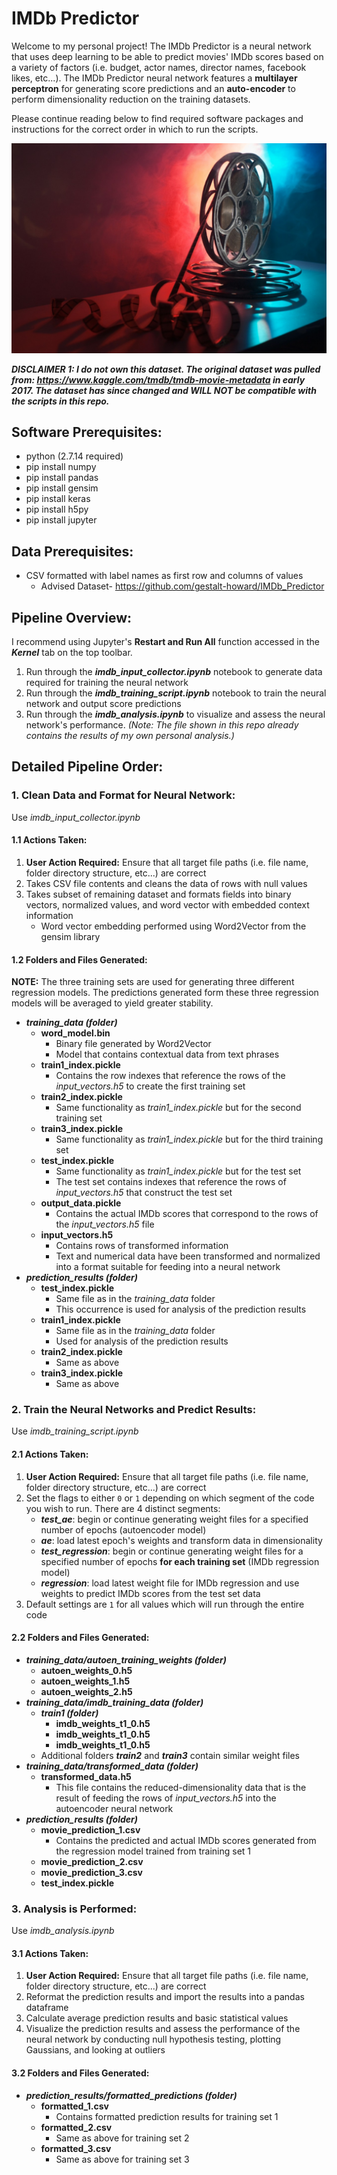 # IMDb Predictor
Welcome to my personal project! The IMDb Predictor is a neural network that uses deep learning to be able to predict movies' IMDb scores based on a variety of factors (i.e. budget, actor names, director names, facebook likes, etc...). The IMDb Predictor neural network features a **multilayer perceptron** for generating score predictions and an **auto-encoder** to perform dimensionality reduction on the training datasets.

Please continue reading below to find required software packages and instructions for the correct order in which to run the scripts.

![Image of movie reel](https://github.com/gestalt-howard/IMDb_Predictor/blob/master/images/Movie-Tavern-Blog-Hero-Image.jpg)

***DISCLAIMER 1: I do not own this dataset. The original dataset was pulled from: https://www.kaggle.com/tmdb/tmdb-movie-metadata in early 2017. The dataset has since changed and WILL NOT be compatible with the scripts in this repo.***

## Software Prerequisites:
* python (2.7.14 required)
* pip install numpy
* pip install pandas
* pip install gensim
* pip install keras
* pip install h5py
* pip install jupyter

## Data Prerequisites:
* CSV formatted with label names as first row and columns of values
	* Advised Dataset- https://github.com/gestalt-howard/IMDb_Predictor

## Pipeline Overview:
I recommend using Jupyter's **Restart and Run All** function accessed in the ***Kernel*** tab on the top toolbar.
1. Run through the ***imdb_input_collector.ipynb*** notebook to generate data required for training the neural network
2. Run through the ***imdb_training_script.ipynb*** notebook to train the neural network and output score predictions
3. Run through the ***imdb_analysis.ipynb*** to visualize and assess the neural network's performance. *(Note: The file shown in this repo already contains the results of my own personal analysis.)*

## Detailed Pipeline Order:
### 1. Clean Data and Format for Neural Network:
Use *imdb_input_collector.ipynb*

#### 1.1 Actions Taken:
1. **User Action Required:** Ensure that all target file paths (i.e. file name, folder directory structure, etc...) are correct
2. Takes CSV file contents and cleans the data of rows with null values
3. Takes subset of remaining dataset and formats fields into binary vectors, normalized values, and word vector with embedded context information
	* Word vector embedding performed using Word2Vector from the gensim library

#### 1.2 Folders and Files Generated:
**NOTE:** The three training sets are used for generating three different regression models. The predictions generated form these three regression models will be averaged to yield greater stability.
* ***training_data (folder)***
	* **word_model.bin**
		* Binary file generated by Word2Vector
		* Model that contains contextual data from text phrases
	* **train1_index.pickle**
		* Contains the row indexes that reference the rows of the *input_vectors.h5* to create the first training set
	* **train2_index.pickle**
		* Same functionality as *train1_index.pickle* but for the second training set
	* **train3_index.pickle**
		* Same functionality as *train1_index.pickle* but for the third training set
	* **test_index.pickle**
		* Same functionality as *train1_index.pickle* but for the test set
		* The test set contains indexes that reference the rows of *input_vectors.h5* that construct the test set
	* **output_data.pickle**
		* Contains the actual IMDb scores that correspond to the rows of the *input_vectors.h5* file
	* **input_vectors.h5**
		* Contains rows of transformed information
		* Text and numerical data have been transformed and normalized into a format suitable for feeding into a neural network
* ***prediction_results (folder)***
	* **test_index.pickle**
		* Same file as in the *training_data* folder
		* This occurrence is used for analysis of the prediction results
	* **train1_index.pickle**
		* Same file as in the *training_data* folder
		* Used for analysis of the prediction results
	* **train2_index.pickle**
		* Same as above
	* **train3_index.pickle**
		* Same as above

### 2. Train the Neural Networks and Predict Results:
Use *imdb_training_script.ipynb*

#### 2.1 Actions Taken:
1. **User Action Required:** Ensure that all target file paths (i.e. file name, folder directory structure, etc...) are correct
2. Set the flags to either `0` or `1` depending on which segment of the code you wish to run. There are 4 distinct segments:
	* ***test_ae***: begin or continue generating weight files for a specified number of epochs (autoencoder model)
	* ***ae***: load latest epoch's weights and transform data in dimensionality
	* ***test_regression***: begin or continue generating weight files for a specified number of epochs **for each training set** (IMDb regression model)
	* ***regression***: load latest weight file for IMDb regression and use weights to predict IMDb scores from the test set data
3. Default settings are `1` for all values which will run through the entire code

#### 2.2 Folders and Files Generated:

* ***training_data/autoen_training_weights (folder)***
	* **autoen_weights_0.h5**
	* **autoen_weights_1.h5**
	* **autoen_weights_2.h5**
* ***training_data/imdb_training_data (folder)***
	* ***train1 (folder)***
		* **imdb_weights_t1_0.h5**
		* **imdb_weights_t1_0.h5**
		* **imdb_weights_t1_0.h5**
	* Additional folders ***train2*** and ***train3*** contain similar weight files
* ***training_data/transformed_data (folder)***
	* **transformed_data.h5**
		* This file contains the reduced-dimensionality data that is the result of feeding the rows of *input_vectors.h5* into the autoencoder neural network
* ***prediction_results (folder)***
	* **movie_prediction_1.csv**
		* Contains the predicted and actual IMDb scores generated from the regression model trained from training set 1
	* **movie_prediction_2.csv**
	* **movie_prediction_3.csv**
	* **test_index.pickle**

### 3. Analysis is Performed:
Use *imdb_analysis.ipynb*

#### 3.1 Actions Taken:
1. **User Action Required:** Ensure that all target file paths (i.e. file name, folder directory structure, etc...) are correct
2. Reformat the prediction results and import the results into a pandas dataframe
3. Calculate average prediction results and basic statistical values
4. Visualize the prediction results and assess the performance of the neural network by conducting null hypothesis testing, plotting Gaussians, and looking at outliers

#### 3.2 Folders and Files Generated:
* ***prediction_results/formatted_predictions (folder)***
	* **formatted_1.csv**
		* Contains formatted prediction results for training set 1
	* **formatted_2.csv**
		* Same as above for training set 2
	* **formatted_3.csv**
		* Same as above for training set 3
